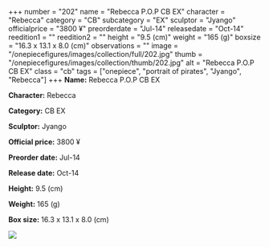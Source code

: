 +++
number = "202"
name = "Rebecca P.O.P CB EX"
character = "Rebecca"
category = "CB"
subcategory = "EX"
sculptor = "Jyango"
officialprice = "3800 ¥"
preorderdate = "Jul-14"
releasedate = "Oct-14"
reedition1 = ""
reedition2 = ""
height = "9.5 (cm)"
weight = "165 (g)"
boxsize = "16.3 x 13.1 x 8.0 (cm)"
observations = ""
image = "/onepiecefigures/images/collection/full/202.jpg"
thumb = "/onepiecefigures/images/collection/thumb/202.jpg"
alt = "Rebecca P.O.P CB EX"
class = "cb"
tags = ["onepiece", "portrait of pirates", "Jyango", "Rebecca"]
+++
**Name:** Rebecca P.O.P CB EX

**Character:** Rebecca

**Category:** CB  EX 

**Sculptor:** Jyango

**Official price:** 3800 ¥

**Preorder date:** Jul-14

**Release date:** Oct-14

**Height:** 9.5 (cm)

**Weight:** 165 (g)

**Box size:** 16.3 x 13.1 x 8.0 (cm)

<img src="/onepiecefigures/images/collection/thumb/202.jpg">